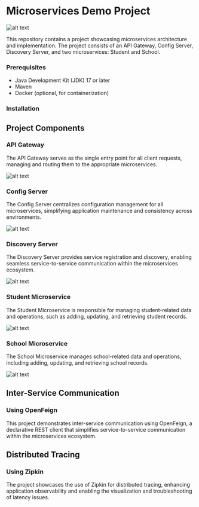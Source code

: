 # Microservices Demo Project

![alt text](diagram.png)

This repository contains a project showcasing microservices architecture and implementation. The project consists of an API Gateway, Config Server,
Discovery Server, and two microservices: Student and School.

### Prerequisites

- Java Development Kit (JDK) 17 or later
- Maven
- Docker (optional, for containerization)

### Installation

## Project Components

### API Gateway

The API Gateway serves as the single entry point for all client requests, managing and routing them to the appropriate
microservices.

![alt text](img/dependencies/gateway.jpg)


### Config Server

The Config Server centralizes configuration management for all microservices, simplifying application maintenance and
consistency across environments.

![alt text](img/dependencies/config-server.jpg)


### Discovery Server

The Discovery Server provides service registration and discovery, enabling seamless service-to-service communication
within the microservices ecosystem.

![alt text](img/dependencies/discovery.jpg)


### Student Microservice

The Student Microservice is responsible for managing student-related data and operations, such as adding, updating, and
retrieving student records.


![alt text](img/dependencies/student1.jpg)


### School Microservice

The School Microservice manages school-related data and operations, including adding, updating, and retrieving school
records.

![alt text](img/dependencies/school2.jpg)


## Inter-Service Communication

### Using OpenFeign

This project demonstrates inter-service communication using OpenFeign, a declarative REST client that simplifies
service-to-service communication within the microservices ecosystem.

## Distributed Tracing

### Using Zipkin

The project showcases the use of Zipkin for distributed tracing, enhancing application observability and enabling the
visualization and troubleshooting of latency issues.
 
 

 

 

